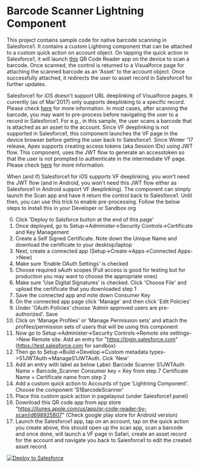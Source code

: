 Barcode Scanner Lightning Component
===================================
This project contains sample code for native barcode scanning in Salesforce1. It contains a custom Lightning component that can be attached to a custom quick action on account object. On tapping the quick action in Salesforce1, it will launch <a href="https://itunes.apple.com/us/app/qr-code-reader-by-scan/id698925807">this</a> QR Code Reader app on the device to scan a barcode. Once scanned, the control is returned to a Visualforce page for attaching the scanned barcode as an 'Asset' to the account object. Once successfully attached, it redirects the user to asset record in Salesforce1 for further updates.

Salesforce1 for iOS doesn't support URL deeplinking of Visualforce pages. It currently (as of Mar'2017) only supports deeplinking to a specific record. Please check <a href="https://resources.docs.salesforce.com/sfdc/pdf/salesforce1_url_schemes.pdf">here</a> for more information.
In most cases, after scanning the barcode, you may want to pre-process before navigating the user to a record in Salesforce1. For e.g., in this sample, the user scans a barcode that is attached as an asset to the account. Since VF deeplinking is not supported in Salesforce1, this component launches the VF page in the device browser before getting the user back to Salesforce1. Since Winter '17 release, Apex supports creating access tokens (aka Session IDs) using JWT flow. This component, uses the JWT flow to generate an accesstoken so that the user is not prompted to authenticate in the intermediate VF page. Please check <a href="https://developer.salesforce.com/docs/atlas.en-us.apexcode.meta/apexcode/apex_class_Auth_JWT.htm">here</a> for more information.

When (and if) Salesforce1 for iOS supports VF deeplinking, you won't need the JWT flow (and in Android, you won't need this JWT flow either as Salesforce1 in Android support VF deeplinking). The component can simply launch the Scan app and have it return the control back to Salesforce1. Until then, you can use this trick to enable pre-processing. Follow the below steps to install this in your Developer or Sandbox org

0. Click 'Deploy to Salsforce button at the end of this page'
1. Once deployed, go to Setup->Administer->Security Controls->Certificate and Key Management
2. Create a Self Signed Certificate. Note down the Unique Name and download the certificate to your desktop/laptop
3. Next, create a connected app (Setup->Create->Apps->Connected Apps->New)
4. Make sure 'Enable OAuth Settings' is checked
5. Choose required oAuth scopes (Full access is good for testing but for production you may want to choose the appropriate ones)
6. Make sure 'Use Digital Signatures' is checked. Click 'Choose File' and upload the certificate that you downloaded step 1
7. Save the connected app and note down Consumer Key
8. On the connected app page click 'Manage' and then click 'Edit Policies'
9. Under 'OAuth Policies' choose 'Admin approved users are pre-authorized'. Save
10. Click on 'Manage Profiles' or 'Manage Permission sets' and attach the profiles/permission sets of users that will be using this component
11. Now go to Setup->Administer->Security Controls->Remote site settings->New Remote site. Add an entry for "https://login.salesforce.com" (https://test.salesforce.com for sandbox)
12. Then go to Setup->Build->Develop->Custom metadata types->S1JWTAuth->ManageS1JWTAuth. Cick 'New'
13. Add an entry with label as below 
Label: Barcode Scanner
S1JWTAuth Name = Barcode_Scanner
Consumer key = Key from step 7
Certificate Name = Certificate name from step 2
14. Add a custom quick action to Accounts of type 'Lightning Component'. Choose the component 'S1BarcodeScanner'
15. Place this custom quick action in pagelayout (under Salesforce1 panel)
16. Download this QR code app from app store "https://itunes.apple.com/us/app/qr-code-reader-by-scan/id698925807" (Check google play store for Android version)
17. Launch the Salesforce1 app, tap on an account, tap on the quick action you create above, this should open up the scan app, scan a barcode and once done, will launch a VF page in Safari, create an asset record for the account and navigate you back to Salesforce1 to edit the created asset record.


<a href="https://githubsfdeploy.herokuapp.com?">
  <img alt="Deploy to Salesforce"
       src="https://raw.githubusercontent.com/afawcett/githubsfdeploy/master/deploy.png">
</a>